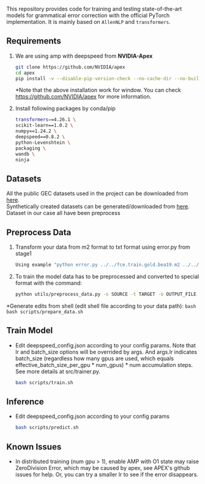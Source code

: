 This repository provides code for training and testing state-of-the-art models for grammatical error correction with the official PyTorch implementation.
It is mainly based on `AllenNLP` and `transformers`.

## Requirements
1. We are using amp with deepspeed from **NVIDIA-Apex**
    ```bash
    git clone https://github.com/NVIDIA/apex
    cd apex
    pip install -v --disable-pip-version-check --no-cache-dir --no-build-isolation ./
    ```
    *Note that the above installation work for window. You can check https://github.com/NVIDIA/apex for more information.

2. Install following packages by conda/pip
    ```bash
    transformers==4.26.1 \
    scikit-learn==1.0.2 \
    numpy==1.24.2 \
    deepspeed==0.8.2 \
    python-Levenshtein \
    packaging \
    wandb \
    ninja
    ```

## Datasets
All the public GEC datasets used in the project can be downloaded from [here](https://www.cl.cam.ac.uk/research/nl/bea2019st/#data).<br>
Synthetically created datasets can be generated/downloaded from [here](https://github.com/awasthiabhijeet/PIE/tree/master/errorify).<br>
Dataset in our case all have been preprocess

## Preprocess Data
1. Transform your data from m2 format to txt format using error.py from stage1
    ```bash
    Using example "python error.py ../../fce.train.gold.bea19.m2 ../../output/train_texts"
    ```
2. To train the model data has to be preprocessed and converted to special format with the command:
    ```bash
    python utils/preprocess_data.py -s SOURCE -t TARGET -o OUTPUT_FILE
    ```
*Generate edits from shell (edit shell file according to your data path):
    ```bash
    bash scripts/prepare_data.sh
    ```

## Train Model
- Edit deepspeed_config.json according to your config params. Note that lr and batch_size options will be overrided by args. And args.lr indicates batch_size (regardless how many gpus are used, which equals effective_batch_size_per_gpu * num_gpus) * num accumulation steps. See more details at src/trainer.py.
   ```bash
   bash scripts/train.sh
   ```

## Inference
- Edit deepspeed_config.json according to your config params
    ```bash
    bash scripts/predict.sh
    ```

## Known Issues
- In distributed training (num gpu > 1), enable AMP with O1 state may raise ZeroDivision Error, which may be caused by apex, see APEX's github issues for help. Or, you can try a smaller lr to see if the error disappears.
